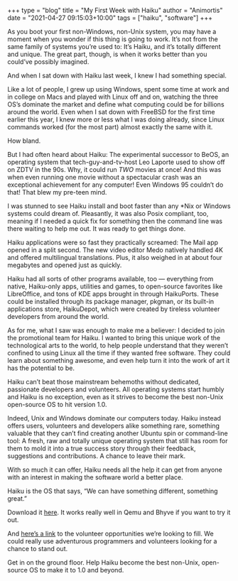 +++
type = "blog"
title = "My First Week with Haiku"
author = "Animortis"
date = "2021-04-27 09:15:03+10:00"
tags = ["haiku", "software"]
+++

As you boot your first non-Windows, non-Unix system, you may have a moment when you wonder if this thing is going to work. It’s not from the same family of systems you’re used to: It’s Haiku, and it’s totally different and unique. The great part, though, is when it works better than you could’ve possibly imagined.

And when I sat down with Haiku last week, I knew I had something special.

Like a lot of people, I grew up using Windows, spent some time at work and in college on Macs and played with Linux off and on, watching the three OS’s dominate the market and define what computing could be for billions around the world. Even when I sat down with FreeBSD for the first time earlier this year, I knew more or less what I was doing already, since Linux commands worked (for the most part) almost exactly the same with it.

How bland.

But I had often heard about Haiku: The experimental successor to BeOS, an operating system that tech-guy-and-tv-host Leo Laporte used to show off on ZDTV in the 90s. Why, it could run *TWO* movies at once! And this was when even running one movie without a spectacular crash was an exceptional achievement for any computer! Even Windows 95 couldn’t do that! That blew my pre-teen mind.

I was stunned to see Haiku install and boot faster than any *Nix or Windows systems could dream of. Pleasantly, it was also Posix compliant, too, meaning if I needed a quick fix for something then the command line was there waiting to help me out. It was ready to get things done.

Haiku applications were so fast they practically screamed: The Mail app opened in a split second. The new video editor Medo natively handled 4K and offered multilingual translations. Plus, it also weighed in at about four megabytes and opened just as quickly.

Haiku had all sorts of other programs available, too — everything from native, Haiku-only apps, utilities and games, to open-source favorites like LibreOffice, and tons of KDE apps brought in through HaikuPorts. These could be installed through its package manager, pkgman, or its built-in applications store, HaikuDepot, which were created by tireless volunteer developers from around the world.

As for me, what I saw was enough to make me a believer: I decided to join the promotional team for Haiku. I wanted to bring this unique work of the technological arts to the world, to help people understand that they weren’t confined to using Linux all the time if they wanted free software. They could learn about something awesome, and even help turn it into the work of art it has the potential to be.

Haiku can’t beat those mainstream behemoths without dedicated, passionate developers and volunteers. All operating systems start humbly and Haiku is no exception, even as it strives to become the best non-Unix open-source OS to hit version 1.0.

Indeed, Unix and Windows dominate our computers today. Haiku instead offers users, volunteers and developers alike something rare, something valuable that they can’t find creating another Ubuntu spin or command-line tool: A fresh, raw and totally unique operating system that still has room for them to mold it into a true success story through their feedback, suggestions and contributions. A chance to leave their mark.

With so much it can offer, Haiku needs all the help it can get from anyone with an interest in making the software world a better place.

Haiku is the OS that says, “We can have something different, something great.”

Download it [here](https://www.haiku-os.org/get-haiku/). It works really well in Qemu and Bhyve if you want to try it out.

And [here’s a link](https://www.haiku-os.org/community/getting-involved/) to the volunteer opportunities we’re looking to fill. We could really use adventurous programmers and volunteers looking for a chance to stand out.

Get in on the ground floor. Help Haiku become the best non-Unix, open-source OS to make it to 1.0 and beyond.

